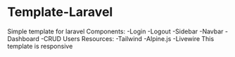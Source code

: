 # Template-Laravel
Simple template for laravel
Components: 
  -Login
  -Logout 
  -Sidebar
  -Navbar
  -Dashboard 
  -CRUD Users
Resources: 
  -Tailwind
  -Alpine.js 
  -Livewire
This template is responsive
